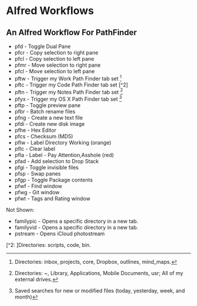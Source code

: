 # Alfred Workflows

## An Alfred Workflow For PathFinder

* pfd  - Toggle Dual Pane
* pfcr - Copy selection to right pane
* pfcl - Copy selection to left pane
* pfmr - Move selection to right pane
* pfcl - Move selection to left pane 
* pftw - Trigger my Work Path Finder tab set [^1]
* pftc - Trigger my Code Path Finder tab set [^2]
* pftn - Trigger my Notes Path Finder tab set [^3]
* pfyx - Trigger my OS X Path Finder tab set [^4]
* pftp - Toggle preview pane
* pfbr - Batch rename files
* pfng - Create a new text file
* pfdi - Create new disk image
* pfhe - Hex Editor
* pfcs - Checksum (MD5)
* pflw - Label Directory Working (orange)
* pflc - Clear label
* pfla - Label - Pay Attention,Asshole (red)
* pfad - Add selection to Drop Stack
* pfgi - Toggle invisible files
* pfsp - Swap panes
* pfgp - Toggle Package contents
* pfwf - Find window
* pfwg - Git window
* pfwt - Tags and Rating window

Not Shown: 

* familypic - Opens a specific directory in a new tab.
* familyvid - Opens a specific directory in a new tab.
* pstream   - Opens iCloud photostream

[^1]:Directories: inbox, projects, core, Dropbox, outlines, mind_maps.

[^2: ]Directories: scripts, code, bin.

[^3]:Directories: ~, Library, Applications, Mobile Documents, usr; All of my external drives.

[^4]: Saved searches for new or modified files (today, yesterday, week, and month)
